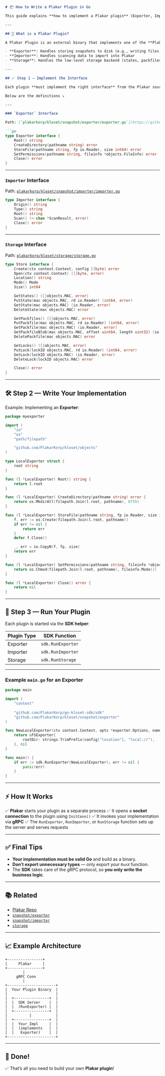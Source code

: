 ````markdown
# 📦 How to Write a Plakar Plugin in Go

This guide explains **how to implement a Plakar plugin** (Exporter, Importer, or Storage) in Go, and how to use the provided **SDK** to run it.

---

## 📌 What is a Plakar Plugin?

A Plakar Plugin is an external binary that implements one of the **Plakar interfaces**:

- **Exporter**: Handles storing snapshots to disk (e.g., writing files, setting permissions)
- **Importer**: Handles scanning data to import into Plakar
- **Storage**: Handles the low-level storage backend (states, packfiles, locks)

---

## ✅ Step 1 — Implement the Interface

Each plugin **must implement the right interface** from the Plakar source tree.

Below are the definitions ⤵️

---

### `Exporter` Interface

Path: [`plakarkorp/kloset/snapshot/exporter/exporter.go`](https://github.com/PlakarKorp/kloset/blob/main/snapshot/exporter/exporter.go)

```go
type Exporter interface {
	Root() string
	CreateDirectory(pathname string) error
	StoreFile(pathname string, fp io.Reader, size int64) error
	SetPermissions(pathname string, fileinfo *objects.FileInfo) error
	Close() error
}
````

---

### `Importer` Interface

Path: [`plakarkorp/kloset/snapshot/importer/importer.go`](https://github.com/PlakarKorp/kloset/blob/main/snapshot/importer/importer.go)

```go
type Importer interface {
	Origin() string
	Type() string
	Root() string
	Scan() (<-chan *ScanResult, error)
	Close() error
}
```

---

### `Storage` Interface

Path: [`plakarkorp/kloset/storage/storage.go`](https://github.com/PlakarKorp/kloset/blob/main/storage/storage.go)

```go
type Store interface {
	Create(ctx context.Context, config []byte) error
	Open(ctx context.Context) ([]byte, error)
	Location() string
	Mode() Mode
	Size() int64

	GetStates() ([]objects.MAC, error)
	PutState(mac objects.MAC, rd io.Reader) (int64, error)
	GetState(mac objects.MAC) (io.Reader, error)
	DeleteState(mac objects.MAC) error

	GetPackfiles() ([]objects.MAC, error)
	PutPackfile(mac objects.MAC, rd io.Reader) (int64, error)
	GetPackfile(mac objects.MAC) (io.Reader, error)
	GetPackfileBlob(mac objects.MAC, offset uint64, length uint32) (io.Reader, error)
	DeletePackfile(mac objects.MAC) error

	GetLocks() ([]objects.MAC, error)
	PutLock(lockID objects.MAC, rd io.Reader) (int64, error)
	GetLock(lockID objects.MAC) (io.Reader, error)
	DeleteLock(lockID objects.MAC) error

	Close() error
}
```

---

## 🛠️ Step 2 — Write Your Implementation

Example: Implementing an **Exporter**:

```go
package myexporter

import (
	"io"
	"os"
	"path/filepath"

	"github.com/PlakarKorp/kloset/objects"
)

type LocalExporter struct {
	root string
}

func (l *LocalExporter) Root() string {
	return l.root
}

func (l *LocalExporter) CreateDirectory(pathname string) error {
	return os.MkdirAll(filepath.Join(l.root, pathname), 0755)
}

func (l *LocalExporter) StoreFile(pathname string, fp io.Reader, size int64) error {
	f, err := os.Create(filepath.Join(l.root, pathname))
	if err != nil {
		return err
	}
	defer f.Close()

	_, err = io.CopyN(f, fp, size)
	return err
}

func (l *LocalExporter) SetPermissions(pathname string, fileinfo *objects.FileInfo) error {
	return os.Chmod(filepath.Join(l.root, pathname), fileinfo.Mode())
}

func (l *LocalExporter) Close() error {
	return nil
}
```

---

## 🚀 Step 3 — Run Your Plugin

Each plugin is started via the **SDK helper**:

| Plugin Type | SDK Function      |
| ----------- | ----------------- |
| Exporter    | `sdk.RunExporter` |
| Importer    | `sdk.RunImporter` |
| Storage     | `sdk.RunStorage`  |

---

### Example `main.go` for an Exporter

```go
package main

import (
	"context"
	
	"github.com/PlakarKorp/go-kloset-sdk/sdk"
	"github.com/PlakarKorp/kloset/snapshot/exporter"
)

func NewLocalExporter(ctx context.Context, opts *exporter.Options, name string, config map[string]string) (exporter.Exporter, error) {
	return &FSExporter{
		rootDir: strings.TrimPrefix(config["location"], "local://"),
	}, nil
}

func main() {
	if err := sdk.RunExporter(NewLocalExporter); err != nil {
		panic(err)
	}
}
```

---

## ⚡ How It Works

✅ **Plakar** starts your plugin as a separate process
✅ It opens a **socket connection** to the plugin using `InitConn()`
✅ It invokes your implementation via **gRPC**
✅ The `RunExporter`, `RunImporter`, or `RunStorage` function sets up the server and serves requests

---

## ✅ Final Tips

* **Your implementation must be valid Go** and build as a binary.
* **Don’t export unnecessary types** — only export your `RunX` function.
* The **SDK** takes care of the gRPC protocol, so **you only write the business logic**.

---

## 📚 Related

* [Plakar Repo](https://github.com/PlakarKorp/plakar)
* [`snapshot/exporter`](https://github.com/PlakarKorp/kloset/tree/main/snapshot/exporter)
* [`snapshot/importer`](https://github.com/PlakarKorp/kloset/tree/main/snapshot/importer)
* [`storage`](https://github.com/PlakarKorp/kloset/tree/main/storage)

---

## 📈 Example Architecture

```plaintext
+----------------+
|     Plakar     |
+----------------+
        |
     gRPC Conn
        |
+----------------------+
|  Your Plugin Binary  |
|                      |
|  +----------------+  |
|  |  SDK Server    |  |
|  |  (RunExporter) |  |
|  +----------------+  |
|          |           |
|  +----------------+  |
|  |  Your Impl     |  |
|  |  (implements   |  |
|  |   Exporter)    |  |
+----------------------+
```

---

## 🏁 Done!

✅ That’s all you need to build your own **Plakar plugin**!

